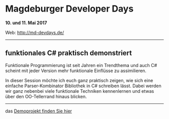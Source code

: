# Magdeburger Developer Days

**10. und 11. Mai 2017**

Web: http://md-devdays.de/

---

## funktionales C# praktisch demonstriert

Funktionale Programmierung ist seit Jahren ein Trendthema und auch C#
scheint mit jeder Version mehr funktionale Einflüsse zu assimilieren.

In dieser Session möchte ich euch ganz praktisch zeigen, wie sich eine einfache
Parser-Kombinator Bibliothek in C# schreiben lässt. Dabei werden wir ganz
nebenbei viele funktionale Techniken kennenlernen und etwas über den
OO-Tellerrand hinaus blicken.

---

das [Demoprojekt finden Sie hier](/Demo)
